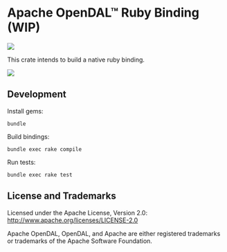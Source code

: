# Apache OpenDAL™ Ruby Binding (WIP)

[![](https://img.shields.io/badge/status-unreleased-red)](https://opendal.apache.org/bindings/ruby/)

This crate intends to build a native ruby binding.

![](https://github.com/apache/opendal/assets/5351546/87bbf6e5-f19e-449a-b368-3e283016c887)

## Development

Install gems:

```shell
bundle
```

Build bindings:

```shell
bundle exec rake compile
```

Run tests:

```shell
bundle exec rake test
```

## License and Trademarks

Licensed under the Apache License, Version 2.0: http://www.apache.org/licenses/LICENSE-2.0

Apache OpenDAL, OpenDAL, and Apache are either registered trademarks or trademarks of the Apache Software Foundation.
